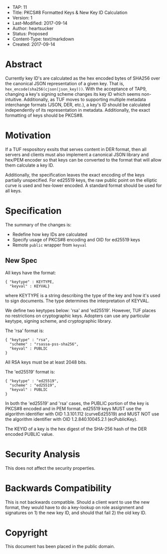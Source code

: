 * TAP: 11
* Title: PKCS#8 Formatted Keys & New Key ID Calculation
* Version: 1
* Last-Modified: 2017-09-14
* Author: heartsucker
* Status: Proposed
* Content-Type: text/markdown
* Created: 2017-09-14

# Abstract

Currently key ID's are calculated as the hex encoded bytes of SHA256 over the canonical JSON
representation of a given key. That is, `hex_encode(sha256(cjson(json_key)))`. With the acceptance
of TAP9, changing a key's signing scheme changes its key ID which seems non-intuitive. Additionally,
as TUF moves to supporting multiple metadata interchange formats (JSON, DER, etc.), a key's ID
should be calculated independently of its representation in metadata. Additionally, the exact
formatting of keys should be PKCS#8.

# Motivation

If a TUF respository exsits that serves content in DER format, then all servers and clients must
also implement a canonical JSON library and hex/PEM encoder so that keys can be converted to the
format that will allow them calculate a key ID.

Additionally, the specification leaves the exact encoding of the keys partially unspecified. For
ed25519 keys, the raw public point on the elliptic curve is used and hex-lower encoded. A standard
format should be used for all keys.

# Specification

The summary of the changes is:

- Redefine how key IDs are calculated
- Specify usage of PKCS#8 encoding and OID for ed25519 keys
- Remote `public` wrapper from `keyval`

## New Spec

All keys have the format:

    { "keytype" : KEYTYPE,
      "keyval" : KEYVAL}

where KEYTYPE is a string describing the type of the key and how it's
used to sign documents.  The type determines the interpretation of
KEYVAL.

We define two keytypes below: 'rsa' and 'ed25519'.  However, TUF places no
restrictions on cryptographic keys.  Adopters can use any particular keytype,
signing scheme, and cryptographic library.

The 'rsa' format is:

    { "keytype" : "rsa",
      "scheme" : "rsassa-pss-sha256",
      "keyval" : PUBLIC
    }

All RSA keys must be at least 2048 bits.

The 'ed25519' format is:

    { "keytype" : "ed25519",
      "scheme" : "ed25519",
      "keyval" : PUBLIC
    }

In both the 'ed25519' and 'rsa' cases, the PUBLIC portion of the key is PKCS#8 encoded and in PEM
format. ed25519 keys MUST use the algorithm identifier with OID 1.3.101.112 (curveEd25519) and MUST
NOT use the algorithm identifier with OID 1.2.840.10045.2.1 (ecPublicKey).

The KEYID of a key is the hex digest of the SHA-256 hash of the DER encoded PUBLIC value.

# Security Analysis

This does not affect the security properties.

# Backwards Compatibility

This is not backwards compatible. Should a client want to use the new format, they would have to do
a key-lookup on role assignment and signatures on 1) the new key ID, and should that fail 2) the old
key ID.

# Copyright

This document has been placed in the public domain.
